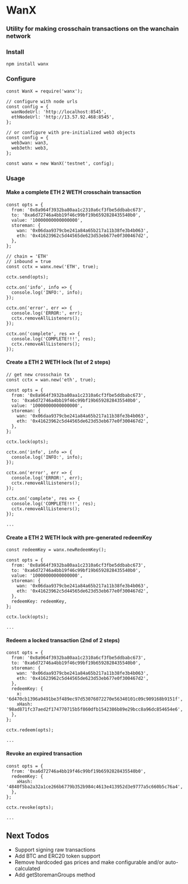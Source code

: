 # WanX
### Utility for making crosschain transactions on the wanchain network

### Install
```
npm install wanx
```

### Configure
```
const WanX = require('wanx');

// configure with node urls
const config = {
  wanNodeUrl: 'http://localhost:8545',
  ethNodeUrl: 'http://13.57.92.468:8545',
};

// or configure with pre-initialized web3 objects
const config = {
  web3wan: wan3,
  web3eth: web3,
};

const wanx = new WanX('testnet', config);

```

### Usage

#### Make a complete ETH 2 WETH crosschain transaction
```
const opts = {
  from: '0x8a964f3932ba80aa1c2310a6cf3fbe5ddbabc673',
  to: '0xa6d72746a4bb19f46c99bf19b6592828435540b0',
  value: '10000000000000000',
  storeman: {
    wan: '0x06daa9379cbe241a84a65b217a11b38fe3b4b063',
    eth: '0x41623962c5d44565de623d53eb677e0f300467d2',
  },
};

// chain = 'ETH'
// inbound = true
const cctx = wanx.new('ETH', true);

cctx.send(opts);

cctx.on('info', info => {
  console.log('INFO:', info);
});

cctx.on('error', err => {
  console.log('ERROR:', err);
  cctx.removeAllListeners();
});

cctx.on('complete', res => {
  console.log('COMPLETE!!!', res);
  cctx.removeAllListeners();
});

```

#### Create a ETH 2 WETH lock (1st of 2 steps)
```
// get new crosschain tx
const cctx = wan.new('eth', true);

const opts = {
  from: '0x8a964f3932ba80aa1c2310a6cf3fbe5ddbabc673',
  to: '0xa6d72746a4bb19f46c99bf19b6592828435540b0',
  value: '10000000000000000',
  storeman: {
    wan: '0x06daa9379cbe241a84a65b217a11b38fe3b4b063',
    eth: '0x41623962c5d44565de623d53eb677e0f300467d2',
  },
};

cctx.lock(opts);

cctx.on('info', info => {
  console.log('INFO:', info);
});

cctx.on('error', err => {
  console.log('ERROR:', err);
  cctx.removeAllListeners();
});

cctx.on('complete', res => {
  console.log('COMPLETE!!!', res);
  cctx.removeAllListeners();
});

...
```

#### Create a ETH 2 WETH lock with pre-generated redeemKey
```
const redeemKey = wanx.newRedeemKey();

const opts = {
  from: '0x8a964f3932ba80aa1c2310a6cf3fbe5ddbabc673',
  to: '0xa6d72746a4bb19f46c99bf19b6592828435540b0',
  value: '10000000000000000',
  storeman: {
    wan: '0x06daa9379cbe241a84a65b217a11b38fe3b4b063',
    eth: '0x41623962c5d44565de623d53eb677e0f300467d2',
  },
  redeemKey: redeemKey,
};

cctx.lock(opts);

...
```

#### Redeem a locked transaction (2nd of 2 steps)
```
const opts = {
  from: '0x8a964f3932ba80aa1c2310a6cf3fbe5ddbabc673',
  to: '0xa6d72746a4bb19f46c99bf19b6592828435540b0',
  storeman: {
    wan: '0x06daa9379cbe241a84a65b217a11b38fe3b4b063',
    eth: '0x41623962c5d44565de623d53eb677e0f300467d2',
  },
  redeemKey: {
    x: '6d470cb1396a9491be3f489ec97d53076072270e56340101c09c909168b9151f',
    xHash: '98ad871fc37aed2f174770715b5f860dfb1542386b89e29bcc8a96dc854654e6',
  },
};

cctx.redeem(opts);

...
```

#### Revoke an expired transaction
```
const opts = {
  from: '0xa6d72746a4bb19f46c99bf19b6592828435540b0',
  redeemKey: {
    xHash: '4840f5ba2a32a1ce266b6779b352b984c4613e413952d3e9777a5c660b5c76a4',
  },
};

cctx.revoke(opts);

...
```

## Next Todos
- Support signing raw transactions
- Add BTC and ERC20 token support
- Remove hardcoded gas prices and make configurable and/or auto-calculated
- Add getStoremanGroups method
